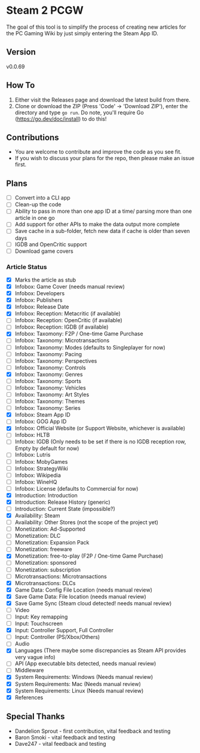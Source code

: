 # Steam 2 PCGW

The goal of this tool is to simplify the process of creating new articles for the PC Gaming Wiki by just simply entering the Steam App ID.

## Version

v0.0.69

## How To

1. Either visit the Releases page and download the latest build from there.
2. Clone or download the ZIP (Press 'Code' → 'Download ZIP'), enter the directory and type `go run`.  Do note, you'll require Go (https://go.dev/doc/install) to do this!

## Contributions

- You are welcome to contribute and improve the code as you see fit.
- If you wish to discuss your plans for the repo, then please make an issue first.

## Plans

- [ ] Convert into a CLI app
- [ ] Clean-up the code
- [ ] Ability to pass in more than one app ID at a time/ parsing more than one article in one go
- [ ] Add support for other APIs to make the data output more complete
- [ ] Save cache in a sub-folder, fetch new data if cache is older than seven days
- [ ] IGDB and OpenCritic support
- [ ] Download game covers

### Article Status

- [x] Marks the article as stub
- [x] Infobox: Game Cover (needs manual review)
- [x] Infobox: Developers
- [x] Infobox: Publishers
- [x] Infobox: Release Date
- [x] Infobox: Reception: Metacritic (if available)
- [ ] Infobox: Reception: OpenCritic (if available)
- [ ] Infobox: Reception: IGDB (if available)
- [x] Infobox: Taxomony: F2P / One-time Game Purchase
- [ ] Infobox: Taxonomy: Microtransactions
- [ ] Infobox: Taxonomy: Modes (defaults to Singleplayer for now)
- [ ] Infobox: Taxonomy: Pacing
- [ ] Infobox: Taxonomy: Perspectives
- [ ] Infobox: Taxonomy: Controls
- [x] Infobox: Taxonomy: Genres
- [ ] Infobox: Taxonomy: Sports
- [ ] Infobox: Taxonomy: Vehicles
- [ ] Infobox: Taxonomy: Art Styles
- [ ] Infobox: Taxonomy: Themes
- [ ] Infobox: Taxonomy: Series
- [x] Infobox: Steam App ID
- [ ] Infobox: GOG App ID
- [x] Infobox: Official Website (or Support Website, whichever is available)
- [ ] Infobox: HLTB
- [ ] Infobox: IGDB (Only needs to be set if there is no IGDB reception row, Empty by default for now)
- [ ] Infobox: Lutris
- [ ] Infobox: MobyGames
- [ ] Infobox: StrategyWiki
- [ ] Infobox: Wikipedia
- [ ] Infobox: WineHQ
- [ ] Infobox: License (defaults to Commercial for now)
- [x] Introduction: Introduction
- [x] Introduction: Release History (generic)
- [ ] Introduction: Current State (impossible?)
- [x] Availability: Steam
- [ ] Availability: Other Stores (not the scope of the project yet)
- [ ] Monetization: Ad-Supported
- [ ] Monetization: DLC
- [ ] Monetization: Expansion Pack
- [ ] Monetization: freeware
- [x] Monetization: free-to-play (F2P / One-time Game Purchase)
- [ ] Monetization: sponsored
- [ ] Monetization: subscription
- [ ] Microtransactions: Microtransactions
- [x] Microtransactions: DLCs
- [x] Game Data: Config File Location (needs manual review)
- [x] Save Game Data: File location (needs manual review)
- [x] Save Game Sync (Steam cloud detected! needs manual review)
- [ ] Video
- [ ] Input: Key remapping
- [ ] Input: Touchscreen
- [x] Input: Controller Support, Full Controller
- [ ] Input: Controller (PS/Xbox/Others)
- [ ] Audio
- [x] Languages (There maybe some discrepancies as Steam API provides very vague info)
- [ ] API (App executable bits detected, needs manual review)
- [ ] Middleware
- [x] System Requirements: Windows (Needs manual review)
- [x] System Requirements: Mac (Needs manual review)
- [x] System Requirements: Linux (Needs manual review)
- [x] References

## Special Thanks

- Dandelion Sprout - first contribution, vital feedback and testing
- Baron Smoki - vital feedback and testing
- Dave247 - vital feedback and testing
